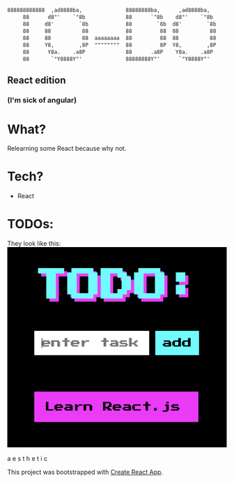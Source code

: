 
```

888888888888  ,ad8888ba,              88888888ba,      ,ad8888ba,    
     88      d8"'    `"8b             88      `"8b    d8"'    `"8b   
     88     d8'        `8b            88        `8b  d8'        `8b  
     88     88          88            88         88  88          88  
     88     88          88  aaaaaaaa  88         88  88          88  
     88     Y8,        ,8P  """"""""  88         8P  Y8,        ,8P  
     88      Y8a.    .a8P             88      .a8P    Y8a.    .a8P   
     88       `"Y8888Y"'              88888888Y"'      `"Y8888Y"'    

```
## React edition
### (I'm sick of angular)

# What?

Relearning some React because why not.

# Tech?

* React

# TODOs:

They look like this:
![todo](https://github.com/wemmm/react-todo/blob/master/todo.png)


a e s t h e t i c


This project was bootstrapped with [Create React App](https://github.com/facebookincubator/create-react-app).
